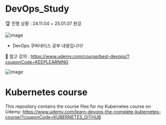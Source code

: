 # DevOps_Study
🏆 진행 상황 : 24.11.04 ~ 25.01.07 완강

![image](https://github.com/user-attachments/assets/b317d1a8-429e-476f-9769-ea613c77c30e)

* DevOps 쿠버네티스 공부 내용입니다!

📒 참고 강의 : https://www.udemy.com/course/best-devops/?couponCode=KEEPLEARNING <br>

![image](https://github.com/user-attachments/assets/585755df-687c-42cc-961b-c3beb5bd0252)

# Kubernetes course
This repository contains the course files for my Kubernetes course on Udemy: https://www.udemy.com/learn-devops-the-complete-kubernetes-course/?couponCode=KUBERNETES_GITHUB
